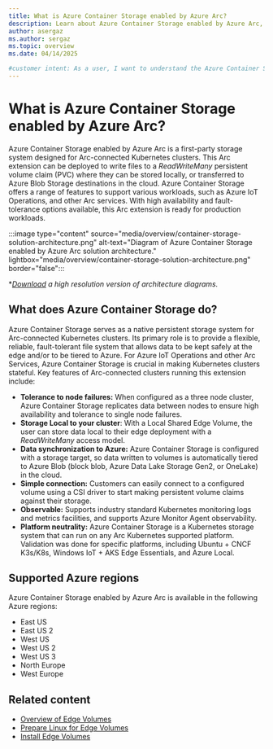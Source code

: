 ```yaml
---
title: What is Azure Container Storage enabled by Azure Arc?
description: Learn about Azure Container Storage enabled by Azure Arc, a first-party storage system designed for Arc-connected Kubernetes clusters.
author: asergaz
ms.author: sergaz
ms.topic: overview
ms.date: 04/14/2025

#customer intent: As a user, I want to understand the Azure Container Storage enabled by Azure Arc offering and its features.
---
```


# What is Azure Container Storage enabled by Azure Arc?

Azure Container Storage enabled by Azure Arc is a first-party storage system designed for Arc-connected Kubernetes clusters. This Arc extension can be deployed to write files to a *ReadWriteMany* persistent volume claim (PVC) where they can be stored locally, or  transferred to Azure Blob Storage destinations in the cloud. Azure Container Storage offers a range of features to support various workloads, such as Azure IoT Operations, and other Arc services. With high availability and fault-tolerance options available, this Arc extension is ready for production workloads.

:::image type="content" source="media/overview/container-storage-solution-architecture.png" alt-text="Diagram of Azure Container Storage enabled by Azure Arc solution architecture." lightbox="media/overview/container-storage-solution-architecture.png" border="false":::

**[Download](https://jumpstart.azure.com/azure_jumpstart_gems) a high resolution version of architecture diagrams.*


## What does Azure Container Storage do?

Azure Container Storage serves as a native persistent storage system for Arc-connected Kubernetes clusters. Its primary role is to provide a flexible, reliable, fault-tolerant file system that allows data to be kept safely at the edge and/or to be tiered to Azure. For Azure IoT Operations and other Arc Services, Azure Container Storage is crucial in making Kubernetes clusters stateful. Key features of Arc-connected clusters running this extension include:

- **Tolerance to node failures:** When configured as a three node cluster, Azure Container Storage replicates data between nodes to ensure high availability and tolerance to single node failures.
- **Storage Local to your cluster**: With a Local Shared Edge Volume, the user can store data local to their edge deployment with a *ReadWriteMany* access model.
- **Data synchronization to Azure:** Azure Container Storage is configured with a storage target, so data written to volumes is automatically tiered to Azure Blob (block blob, Azure Data Lake Storage Gen2, or OneLake) in the cloud.
- **Simple connection:** Customers can easily connect to a configured volume using a CSI driver to start making persistent volume claims against their storage.
- **Observable:** Supports industry standard Kubernetes monitoring logs and metrics facilities, and supports Azure Monitor Agent observability.
- **Platform neutrality:** Azure Container Storage is a Kubernetes storage system that can run on any Arc Kubernetes supported platform. Validation was done for specific platforms, including Ubuntu + CNCF K3s/K8s, Windows IoT + AKS Edge Essentials, and Azure Local.

## Supported Azure regions

Azure Container Storage enabled by Azure Arc is available in the following Azure regions:

- East US
- East US 2
- West US
- West US 2
- West US 3
- North Europe
- West Europe

## Related content

- [Overview of Edge Volumes](edge-volumes-overview.md)
- [Prepare Linux for Edge Volumes](prepare-linux-edge-volumes.md)
- [Install Edge Volumes](install-edge-volumes.md)

